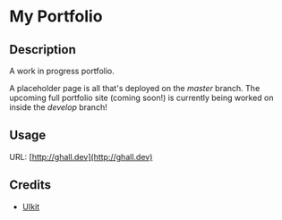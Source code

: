 # My Portfolio

## Description 

A work in progress portfolio. 

A placeholder page is all that's deployed on the *master* branch. The upcoming full portfolio site (coming soon!) is currently being worked on inside the *develop* branch!

## Usage 

URL: [http://ghall.dev](http://ghall.dev)

## Credits

* [UIkit](https://getuikit.com)


